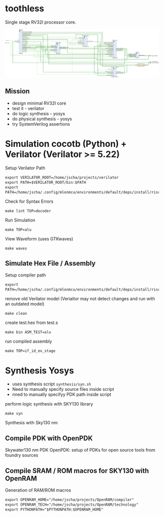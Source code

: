 # toothless 

Single stage RV32I processor core. 

![](docs/blockdiagram-toothless.png)


## Mission

- design  minimal RV32I core
- test it - verilator
- do logic synthesis - yosys
- do physical synthesis - yosys
- try SystemVerilog assertions


# Simulation cocotb (Python) + Verilator (Verilator >= 5.22)

Setup Verilator Path 

```
export VERILATOR_ROOT=/home/jscha/projects/verilator
export PATH=$VERILATOR_ROOT/bin:$PATH
export PATH=/home/jscha/.config/mlonmcu/environments/default/deps/install/riscv_gcc/bin:$PATH
```

Check for Syntax Errors
```
make lint TOP=decoder
```

Run Simulation

```
make TOP=alu
```




View Waveform (uses GTKwaves)
```
make waves
```

## Simulate Hex File / Assembly

Setup compiler path
```
export PATH=/home/jscha/.config/mlonmcu/environments/default/deps/install/riscv_gcc/bin:$PATH
```

remove old Verilator model (Verialtor may not detect changes and run with an outdated model)
```
make clean
```

create test.hex from test.s
```
make bin ASM_TEST=alu
```
run compiled assembly
```
make TOP=if_id_ex_stage
```


# Synthesis Yosys

- uses synthesis script `synthesis/syn.sh`
- Need to manually specify source files inside script
- nned to manually specifyy PDK path inside script


perform logic synthesis with SKY130 library
```
make syn
```

Synthesis with Sky130 nm

## Compile PDK with OpenPDK
Skywater130 nm PDK
OpenPDK: setup of PDKs for open source tools from foundry sources



## Compile SRAM / ROM macros for SKY130 with OpenRAM

Generation of RAM/ROM macros
```
export OPENRAM_HOME="/home/jscha/projects/OpenRAM/compiler"
export OPENRAM_TECH="/home/jscha/projects/OpenRAM/technology"
export PYTHONPATH="$PYTHONPATH:$OPENRAM_HOME"
```









